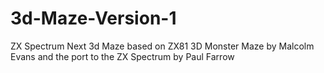 # 3d-Maze-Version-1
ZX Spectrum Next 3d Maze based on ZX81 3D Monster Maze by Malcolm Evans and the port to the ZX Spectrum by Paul Farrow

